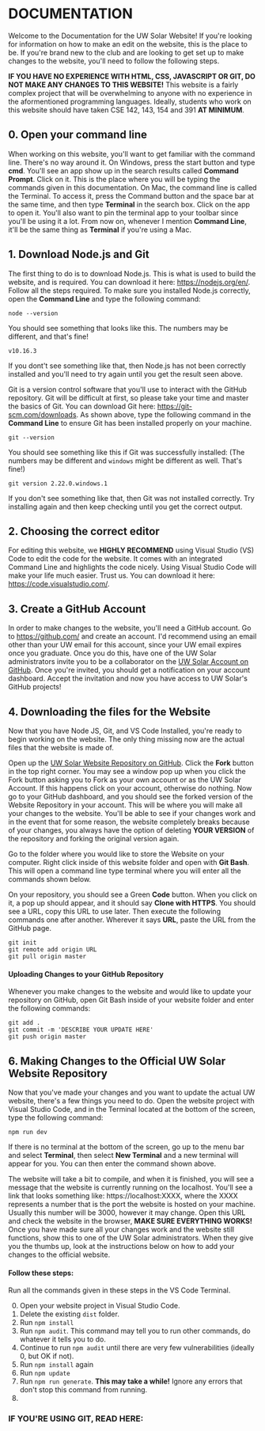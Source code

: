 # DOCUMENTATION

Welcome to the Documentation for the UW Solar Website! If you're looking for information on how to make an edit on the website, this is the place to be. If you're brand new to the club and are looking to get set up to make changes to the website, you'll need to follow the following steps. 

**IF YOU HAVE NO EXPERIENCE WITH HTML, CSS, JAVASCRIPT OR GIT, DO NOT MAKE ANY CHANGES TO THIS WEBSITE!** This website is a fairly complex project that will be overwhelming to anyone with no experience in the aformentioned programming languages. Ideally, students who work on this website should have taken CSE 142, 143, 154 and 391 **AT MINIMUM**.

## 0. Open your command line

When working on this website, you'll want to get familiar with the command line. There's no way around it. On Windows, press the start button and type **cmd**. You'll see an app show up in the search results called **Command Prompt**. Click on it. This is the place where you will be typing the commands given in this documentation. On Mac, the command line is called the Terminal. To access it, press the Command button and the space bar at the same time, and then type **Terminal** in the search box. Click on the app to open it. You'll also want to pin the terminal app to your toolbar since you'll be using it a lot. From now on, whenever I mention **Command Line**, it'll be the same thing as **Terminal** if you're using a Mac.

## 1. Download Node.js and Git

The first thing to do is to download Node.js. This is what is used to build the website, and is required. You can download it here: https://nodejs.org/en/. Follow all the steps required. To make sure you installed Node.js correctly, open the **Command Line** and type the following command:

```
node --version
```

You should see something that looks like this. The numbers may be different, and that's fine!

```
v10.16.3
```

If you dont't see something like that, then Node.js has not been correctly installed and you'll need to try again until you get the result seen above.


Git is a version control software that you'll use to interact with the GitHub repository. Git will be difficult at first, so please take your time and master the basics of Git. You can download Git here: https://git-scm.com/downloads. As shown above, type the following command in the **Command Line** to ensure Git has been installed properly on your machine.

```
git --version
```

You should see something like this if Git was successfully installed: (The numbers may be different and `windows` might be different as well. That's fine!)

```
git version 2.22.0.windows.1
```

If you don't see something like that, then Git was not installed correctly. Try installing again and then keep checking until you get the correct output.

## 2. Choosing the correct editor

For editing this website, we **HIGHLY RECOMMEND** using Visual Studio (VS) Code to edit the code for the website. It comes with an integrated Command Line and highlights the code nicely. Using Visual Studio Code will make your life much easier. Trust us. You can download it here: https://code.visualstudio.com/.

## 3. Create a GitHub Account

In order to make changes to the website, you'll need a GitHub account. Go to https://github.com/ and create an account. I'd recommend using an email other than your UW email for this account, since your UW email expires once you graduate. Once you do this, have one of the UW Solar administrators invite you to be a collaborator on the [UW Solar Account on GitHub](https://github.com/UW-Solar). Once you're invited, you should get a notification on your account dashboard. Accept the invitation and now you have access to UW Solar's GitHub projects!

## 4. Downloading the files for the Website

Now that you have Node JS, Git, and VS Code Installed, you're ready to begin working on the website. The only thing missing now are the actual files that the website is made of. 

Open up the [UW Solar Website Repository on GitHub](https://github.com/UW-Solar/Website). Click the **Fork** button in the top right corner. You may see a window pop up when you click the Fork button asking you to Fork as your own account or as the UW Solar Account. If this happens click on your account, otherwise do nothing. Now go to your GitHub dashboard, and you should see the forked version of the Website Repository in your account. This will be where you will make all your changes to the website. You'll be able to see if your changes work and in the event that for some reason, the website completely breaks because of your changes, you always have the option of deleting **YOUR VERSION** of the repository and forking the original version again.

Go to the folder where you would like to store the Website on your computer. Right click inside of this website folder and open with **Git Bash**. This will open a command line type terminal where you will enter all the commands shown below.

On your repository, you should see a Green **Code** button. When you click on it, a pop up should appear, and it should say **Clone with HTTPS**. You should see a URL, copy this URL to use later. Then execute the following commands one after another. Wherever it says **URL**, paste the URL from the GitHub page.

```
git init
git remote add origin URL
git pull origin master
```

#### Uploading Changes to your GitHub Repository

Whenever you make changes to the website and would like to update your repository on GitHub, open Git Bash inside of your website folder and enter the following commands:

```
git add .
git commit -m 'DESCRIBE YOUR UPDATE HERE'
git push origin master
```

## 6. Making Changes to the Official UW Solar Website Repository

Now that you've made your changes and you want to update the actual UW website, there's a few things you need to do. Open the website project with Visual Studio Code, and in the Terminal located at the bottom of the screen, type the following command:

```
npm run dev
```

If there is no terminal at the bottom of the screen, go up to the menu bar and select **Terminal**, then select **New Terminal** and a new terminal will appear for you. You can then enter the command shown above.

The website will take a bit to compile, and when it is finished, you will see a message that the website is currently running on the localhost. You'll see a link that looks something like: https://localhost:XXXX, where the XXXX represents a number that is the port the website is hosted on your machine. Usually this number will be 3000, however it may change. Open this URL and check the website in the browser, **MAKE SURE EVERYTHING WORKS!** Once you have made sure all your changes work and the website still functions, show this to one of the UW Solar administrators. When they give you the thumbs up, look at the instructions below on how to add your changes to the official website.

#### Follow these steps:

Run all the commands given in these steps in the VS Code Terminal.

0. Open your website project in Visual Studio Code.
1. Delete the existing `dist` folder.
2. Run `npm install`
3. Run `npm audit`. This command may tell you to run other commands, do whatever it tells you to do.
4. Continue to run `npm audit` until there are very few vulnerabilities (ideally 0, but OK if not).
5. Run `npm install` again
6. Run `npm update`
7. Run `npm run generate`. **This may take a while!** Ignore any errors that don't stop this command from running.
8. 

### IF YOU'RE USING GIT, READ HERE: